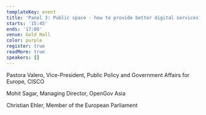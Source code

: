 ```yaml
---
templateKey: event
title: 'Panel 3: Public space - how to provide better digital services?'
starts: '15:45'
ends: '17:00'
venue: Gold Hall
color: purple
register: true
readMore: true
speakers: []
---
```


Pastora Valero, Vice-President, Public Policy and Government Affairs for Europe, CISCO

Mohit Sagar, Managing Director, OpenGov Asia

Christian Ehler, Member of the European Parliament
